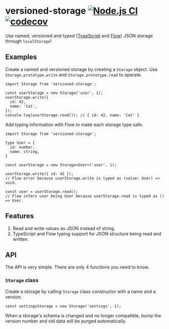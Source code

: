 
# versioned-storage [![Node.js CI](https://github.com/CatChen/versioned-storage/workflows/Node.js%20CI/badge.svg)](https://github.com/CatChen/versioned-storage/actions) [![codecov](https://codecov.io/gh/CatChen/versioned-storage/branch/master/graph/badge.svg)](https://codecov.io/gh/CatChen/versioned-storage)

Use named, versioned and typed ([TypeScript](https://www.typescriptlang.org/) and [Flow](https://flow.org/)) JSON storage through `localStorage`!

## Examples

Create a named and versioned storage by creating a `Storage` object. Use `Storage.prototype.write` and `Storage.prototype.read` to operate.

```
import Storage from 'versioned-storage';

const userStorage = new Storage('user', 1);
userStorage.write({
  id: 42,
  name: 'Cat',
});
console.log(userStorage.read()); // { id: 42, name: 'Cat' }
```

Add typing information with Flow to make each storage type safe.

```
import Storage from 'versioned-storage';

type User = {
  id: number,
  name: string,
}

const userStorage = new Storage<User>('user', 1);

userStorage.write({ id: 42 });
// Flow error because userStorage.write is typed as (value: User) => void.

const user = userStorage.read();
// Flow infers user being User because userStorage.read is typed as () => User.
```

## Features

1. Read and write values as JSON instead of string.
2. TypeScript and Flow typing support for JSON structure being read and written.

## API

The API is very simple. There are only 4 functions you need to know.

### `Storage` class

Create a storage by calling `Storage` class constructor with a name and a version.

```
const settingsStorage = new Storage('settings', 1);
```

When a storage's schema is changed and no longer compatible, bump the version number and old data will be purged automatically.